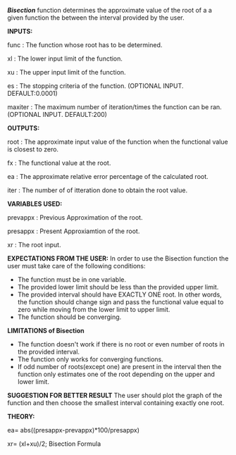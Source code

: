_**Bisection**_ function determines the approximate value of the root of a 
a given function the  between the interval provided by the user.

**INPUTS:**  

func     : The function whose root has to be determined.

xl       : The lower input limit of the function.

xu       : The upper input limit of the function.

es       : The stopping criteria of the function. (OPTIONAL INPUT. DEFAULT:0.0001)

maxiter  : The maximum number of iteration/times the function can be ran.
           (OPTIONAL INPUT. DEFAULT:200)
           
**OUTPUTS:**

root     : The approximate input value of the function when the functional value is closest to zero.

fx       : The functional value at the root.

ea       : The approximate relative error percentage of the calculated root.

iter     : The number of of itteration done to obtain the root value.

**VARIABLES USED:**

prevappx : Previous Approximation of the root.

presappx : Present Approxiamtion of the root.

xr       : The root input.

**EXPECTATIONS FROM THE USER:**
In order to use the Bisection function the user must take care of the following conditions:
  * The function must be in one variable.
  * The provided lower limit should be less than the provided upper limit.
  * The provided interval should have EXACTLY ONE root. In other words,
    the function should change sign and pass the functional value equal
    to zero while moving from the lower limit to upper limit.
  * The function should be converging.

**LIMITATIONS of Bisection**
* The function doesn't work if there is no root or even number of roots 
  in the provided interval.
* The function only works for converging functions.
* If odd number of roots(except one) are present in the interval then the
  function only estimates one of the root depending on the upper and
  lower limit.

**SUGGESTION FOR BETTER RESULT**
The user should plot the graph of the function and then choose the smallest interval containing exactly one root.

**THEORY:**

ea= abs((presappx-prevappx)*100/presappx)

xr= (xl+xu)/2; Bisection Formula
